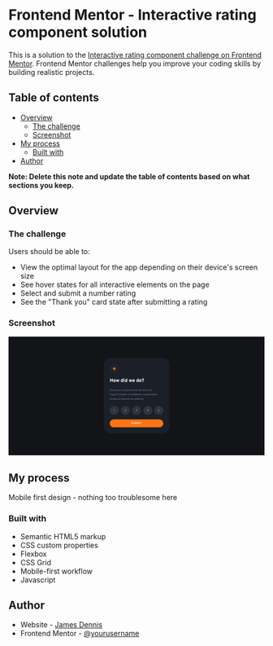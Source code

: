 <!-- @format -->

# Frontend Mentor - Interactive rating component solution

This is a solution to the [Interactive rating component challenge on Frontend Mentor](https://www.frontendmentor.io/challenges/interactive-rating-component-koxpeBUmI). Frontend Mentor challenges help you improve your coding skills by building realistic projects.

## Table of contents

- [Overview](#overview)
  - [The challenge](#the-challenge)
  - [Screenshot](#screenshot)
- [My process](#my-process)
  - [Built with](#built-with)
- [Author](#author)

**Note: Delete this note and update the table of contents based on what sections you keep.**

## Overview

### The challenge

Users should be able to:

- View the optimal layout for the app depending on their device's screen size
- See hover states for all interactive elements on the page
- Select and submit a number rating
- See the "Thank you" card state after submitting a rating

### Screenshot

![](./Screenshot.png)

## My process

Mobile first design - nothing too troublesome here

### Built with

- Semantic HTML5 markup
- CSS custom properties
- Flexbox
- CSS Grid
- Mobile-first workflow
- Javascript

## Author

- Website - [James Dennis](https://jamesdennis.org)
- Frontend Mentor - [@yourusername](https://www.frontendmentor.io/profile/emarketguy27)
